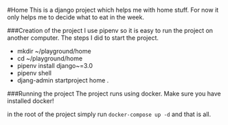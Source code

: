 #Home
This is a django project which helps me with home stuff. For now it only helps me to decide what to eat in the week.

###Creation of the project
I use pipenv so it is easy to run the project on another computer. The steps I did to start the project.
* mkdir ~/playground/home
* cd ~/playground/home
* pipenv install django~=3.0
* pipenv shell
* djang-admin startproject home .

###Running the project
The project runs using docker. Make sure you have installed docker!

in the root of the project simply run ```docker-compose up -d``` and that is all.

